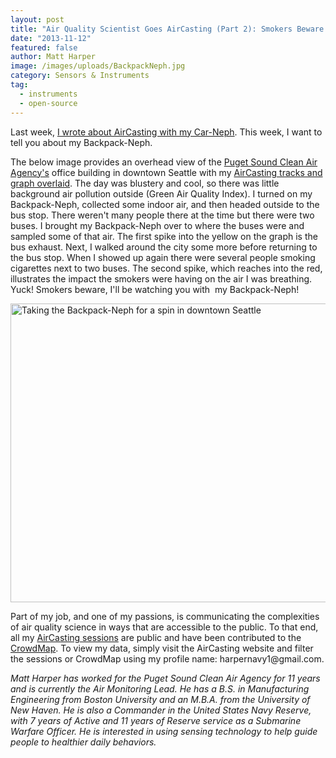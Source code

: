 ```yaml
---
layout: post
title: "Air Quality Scientist Goes AirCasting (Part 2): Smokers Beware!"
date: "2013-11-12"
featured: false
author: Matt Harper
image: /images/uploads/BackpackNeph.jpg
category: Sensors & Instruments
tag:
  - instruments
  - open-source
---
```


<p>Last week, <a href="http://www.takingspace.org/air-quality-scientist-goes-aircasting-part-1/">I wrote about AirCasting with my Car-Neph</a>. This week, I want to tell you about my Backpack-Neph.</p>
<p>The below image provides an overhead view of the <a href="http://www.pscleanair.org/" target="_blank">Puget Sound Clean Air Agency's</a> office building in downtown Seattle with my <a href="http://aircasting.org/map#/map_sessions?data={'location':{'address':','distance':'10','limit':false},'gridResolution':25,'tags':','usernames':'harpernavy1@gmail,%20','time':{'timeFrom':300,'timeTo':1739,'dayFrom':0,'dayTo':365,'yearFrom':2011,'yearTo':2013},'heat':{'highest':100,'high':70,'mid':50,'low':30,'lowest':0},'sensorId':'}&amp;sessionsIds=[2642]&amp;tmp={'tmpSensorId':'Light%20Scatter-M903'}&amp;map={'zoom':18,'lat':47.61150987877286,'lng':-122.33840915562905,'mapType':'hybrid'}" target="_blank">AirCasting tracks and graph overlaid</a>. The day was blustery and cool, so there was little background air pollution outside (Green Air Quality Index). I turned on my Backpack-Neph, collected some indoor air, and then headed outside to the bus stop. There weren't many people there at the time but there were two buses. I brought my Backpack-Neph over to where the buses were and sampled some of that air. The first spike into the yellow on the graph is the bus exhaust. Next, I walked around the city some more before returning to the bus stop. When I showed up again there were several people smoking cigarettes next to two buses. The second spike, which reaches into the red, illustrates the impact the smokers were having on the air I was breathing. Yuck! Smokers beware, I'll be watching you with  my Backpack-Neph!</p>
<p><a href="http://aircasting.org/map#/map_sessions?data={'location':{'address':','distance':'10','limit':false},'gridResolution':25,'tags':','usernames':'harpernavy1@gmail,%20','time':{'timeFrom':300,'timeTo':1739,'dayFrom':0,'dayTo':365,'yearFrom':2011,'yearTo':2013},'heat':{'highest':100,'high':70,'mid':50,'low':30,'lowest':0},'sensorId':'}&amp;sessionsIds=[2642]&amp;tmp={'tmpSensorId':'Light%20Scatter-M903'}&amp;map={'zoom':18,'lat':47.61150987877286,'lng':-122.33840915562905,'mapType':'hybrid'}" target="_blank"><img style="text-decoration: underline;" title="Taking the Backpack-Neph for a spin in downtown Seattle" src="{{ site.baseurl }}/assets/BackpackNephMap.jpg" alt="Taking the Backpack-Neph for a spin in downtown Seattle" width="600" height="478" /></a></p>
<p>Part of my job, and one of my passions, is communicating the complexities of air quality science in ways that are accessible to the public. To that end, all my <a href="http://aircasting.org/map#/map_sessions?data={'location':{'address':','distance':'10','limit':false},'gridResolution':25,'tags':','usernames':'harpernavy1@gmail,%20','time':{'timeFrom':300,'timeTo':1739,'dayFrom':0,'dayTo':365,'yearFrom':2011,'yearTo':2013},'heat':{'highest':100,'high':80,'mid':70,'low':60,'lowest':20},'sensorId':'}&sessionsIds=[]&tmp={'tmpSensorId':'}&map={'zoom':9,'lat':47.49166085634124,'lng':-122.2906175554017,'mapType':'roadmap'}" target="_blank">AirCasting sessions</a> are public and have been contributed to the <a href="http://aircasting.org/map#/map_crowd?data={'location':{},'gridResolution':50,'tags':','usernames':'harpernavy1@gmail,%20','sensorId':'Light%20Scatter-M903','time':{'timeFrom':300,'timeTo':1739,'dayFrom':0,'dayTo':365,'yearFrom':2011,'yearTo':2013},'heat':{'highest':500,'high':226,'mid':144,'low':50,'lowest':0}}&amp;map={'zoom':9,'lat':47.3769672810007,'lng':-122.09514497292582,'mapType':'hybrid'}" target="_blank">CrowdMap</a>. To view my data, simply visit the AirCasting website and filter the sessions or CrowdMap using my profile name: harpernavy1@gmail.com.</p>
<p><em>Matt Harper has worked for the Puget Sound Clean Air Agency for 11 years and is currently the Air Monitoring Lead. He has a B.S. in Manufacturing Engineering from Boston University and an M.B.A. from the University of New Haven. He is also a Commander in the United States Navy Reserve, with 7 years of Active and 11 years of Reserve service as a Submarine Warfare Officer. He is interested in using sensing technology to help guide people to healthier daily behaviors.</em></p>
